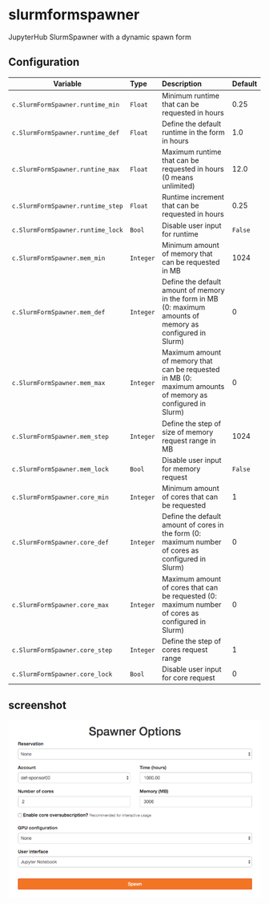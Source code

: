 # slurmformspawner
JupyterHub SlurmSpawner with a dynamic spawn form

## Configuration


| Variable                          | Type    | Description                                     | Default |
| --------------------------------- | :------ | :---------------------------------------------- | ------- |
| `c.SlurmFormSpawner.runtime_min`  | `Float` | Minimum runtime that can be requested in hours  | 0.25    |
| `c.SlurmFormSpawner.runtime_def`  | `Float` | Define the default runtime in the form in hours | 1.0     |
| `c.SlurmFormSpawner.runtine_max`  | `Float` | Maximum runtime that can be requested in hours (0 means unlimited) | 12.0 |
| `c.SlurmFormSpawner.runtime_step` | `Float` | Runtime increment that can be requested in hours | 0.25 |
| `c.SlurmFormSpawner.runtime_lock` | `Bool`  | Disable user input for runtime | `False` |
| `c.SlurmFormSpawner.mem_min`      | `Integer` | Minimum amount of memory that can be requested in MB | 1024 |
| `c.SlurmFormSpawner.mem_def`      | `Integer` | Define the default amount of memory in the form in MB (0: maximum amounts of memory as configured in Slurm) | 0 |
| `c.SlurmFormSpawner.mem_max`      | `Integer` | Maximum amount of memory that can be requested in MB (0: maximum amounts of memory as configured in Slurm) | 0 |
| `c.SlurmFormSpawner.mem_step`     | `Integer` | Define the step of size of memory request range in MB | 1024 |
| `c.SlurmFormSpawner.mem_lock`     | `Bool`    | Disable user input for memory request | `False` |
| `c.SlurmFormSpawner.core_min`     | `Integer` | Minimum amount of cores that can be requested | 1 |
| `c.SlurmFormSpawner.core_def`     | `Integer` | Define the default amount of cores in the form (0: maximum number of cores as configured in Slurm) | 0 |
| `c.SlurmFormSpawner.core_max`     | `Integer` | Maximum amount of cores that can be requested (0: maximum number of cores as configured in Slurm) | 0 |
| `c.SlurmFormSpawner.core_step`    | `Integer` | Define the step of cores request range | 1 |
| `c.SlurmFormSpawner.core_lock`    | `Bool` | Disable user input for core request | 0 |

## screenshot

![form_screenshot](screenshot.png "Form screenshot")

